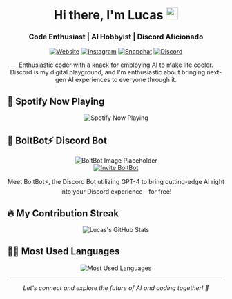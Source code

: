 <h1 align="center">Hi there, I'm Lucas <img src="https://media.giphy.com/media/hvRJCLFzcasrR4ia7z/giphy.gif" width="28"></h1>

<h3 align="center">Code Enthusiast | AI Hobbyist | Discord Aficionado</h3>

<p align="center">
  <a href="https://lucas-portfolio.com"><img src="https://img.shields.io/badge/My_Portfolio-%23.svg?&style=for-the-badge&logo=&logoColor=white" alt="Website"></a>
  <a href="https://www.instagram.com/lucasdiscord"><img src="https://img.shields.io/badge/Follow_me_on_Instagram-E4405F?style=for-the-badge&logo=instagram&logoColor=white" alt="Instagram"></a>
  <a href="https://www.snapchat.com/add/czch0"><img src="https://img.shields.io/badge/Add_me_on_Snapchat-%23FFFC00.svg?&style=for-the-badge&logo=Snapchat&logoColor=white" alt="Snapchat"></a>
  <a href="https://discordapp.com/users/czch#0"><img alt="Discord" src="https://img.shields.io/badge/Chat_on_Discord-%237289DA.svg?&style=for-the-badge&logo=discord&logoColor=white"></a>
</p>

<p align="center">
  Enthusiastic coder with a knack for employing AI to make life cooler. Discord is my digital playground, and I'm enthusiastic about bringing next-gen AI experiences to everyone through it.
</p>

## 🎵 Spotify Now Playing

<p align="center">
  <!-- Spotify README integration - Replace '[YourSpotifyUserName]' with your Spotify username -->
  <img src="https://spotify-github-profile.vercel.app/api/view?uid=[YourSpotifyUserName]&cover_image=true&theme=novatorem" alt="Spotify Now Playing" />
</p>

## 🤖 BoltBot⚡ Discord Bot

<p align="center">
  <img src="https://placehold.it/350x150" alt="BoltBot Image Placeholder" />
  <br />
  <a href="[BoltBot Invite Link]">
    <img src="https://img.shields.io/badge/Invite-BoltBot⚡-7289DA?style=for-the-badge&logo=discord&logoColor=white" alt="Invite BoltBot">
  </a>
</p>
<p align="center">
  Meet BoltBot⚡, the Discord Bot utilizing GPT-4 to bring cutting-edge AI right into your Discord experience—for free!
</p>

## 🔥 My Contribution Streak

<p align="center">
  <img src="https://github-readme-streak-stats.herokuapp.com/?user=LucasDiscordCzech&theme=black-ice&hide_border=true&stroke=0000&background=060A0CD0" alt="Lucas's GitHub Stats" />
</p>

## 👨‍💻 Most Used Languages

<p align="center">
  <img src="https://github-readme-stats.vercel.app/api/top-langs/?username=LucasDiscordCzech&hide=html,css&theme=tokyonight&layout=compact&langs_count=6" alt="Most Used Languages">
</p>

---

<p align="center">
  <i>Let's connect and explore the future of AI and coding together! 🚀</i>
</p>
